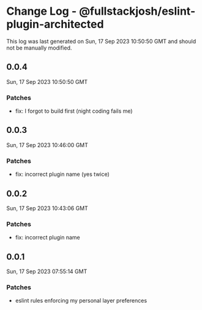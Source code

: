 # Change Log - @fullstackjosh/eslint-plugin-architected

This log was last generated on Sun, 17 Sep 2023 10:50:50 GMT and should not be manually modified.

## 0.0.4
Sun, 17 Sep 2023 10:50:50 GMT

### Patches

- fix: I forgot to build first (night coding fails me)

## 0.0.3
Sun, 17 Sep 2023 10:46:00 GMT

### Patches

- fix: incorrect plugin name (yes twice)

## 0.0.2
Sun, 17 Sep 2023 10:43:06 GMT

### Patches

- fix: incorrect plugin name

## 0.0.1
Sun, 17 Sep 2023 07:55:14 GMT

### Patches

- eslint rules enforcing my personal layer preferences

